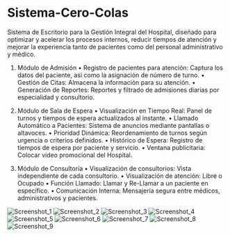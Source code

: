 # Sistema-Cero-Colas
Sistema de Escritorio para la Gestión Integral del Hospital, diseñado para optimizar y acelerar los procesos internos, reducir tiempos de atención y mejorar la experiencia tanto de pacientes como del personal administrativo y médico.

1. Módulo de Admisión
•	Registro de pacientes para atención: Captura los datos del paciente, asi como la asignación de número de turno. 
•	Gestión de Citas: Almacena la información para su atención.
•	Generación de Reportes: Reportes y filtrado de admisiones diarias por especialidad y consultorio.

2. Módulo de Sala de Espera
•	Visualización en Tiempo Real: Panel de turnos y tiempos de espera actualizados al instante.
•	Llamado Automático a Pacientes: Sistema de anuncios mediante pantallas o altavoces.
•	Prioridad Dinámica: Reordenamiento de turnos según urgencia o criterios definidos.
•	Histórico de Espera: Registro de tiempos de espera por paciente y servicio.
•	Ventana publicitaria: Colocar video promocional del Hospital.

3. Módulo de Consultoría
•	Visualización de consultorios: Vista independiente de cada consultorio.
•	Visualización de atención: Libre o Ocupado
•	Función Llamado: Llamar y Re-Llamar a un paciente en específico.
•	Comunicación Interna: Mensajería segura entre médicos, administrativos y pacientes.

![Screenshot_1](https://github.com/user-attachments/assets/7af11c23-5892-4978-a636-34ccec96226d)
![Screenshot_2](https://github.com/user-attachments/assets/543e8fd5-21cc-44fb-80fc-5ef5dcf4382f)
![Screenshot_3](https://github.com/user-attachments/assets/021fa779-22e8-4596-8145-02587467927a)
![Screenshot_4](https://github.com/user-attachments/assets/33ceb2f6-a403-4f43-899c-1e70869a5e13)
![Screenshot_5](https://github.com/user-attachments/assets/99892b02-12f2-40b7-9fcc-fb360549e208)
![Screenshot_6](https://github.com/user-attachments/assets/916f724a-9bf5-464c-aba8-82c71892aac7)
![Screenshot_7](https://github.com/user-attachments/assets/5c2bda93-627c-440c-8ce9-17759b4bd420)
![Screenshot_8](https://github.com/user-attachments/assets/3f753231-2b15-4591-9df4-7a9f4ea3b8ed)
![Screenshot_9](https://github.com/user-attachments/assets/c3982412-04f7-494d-b7dc-8c23632855c3)









